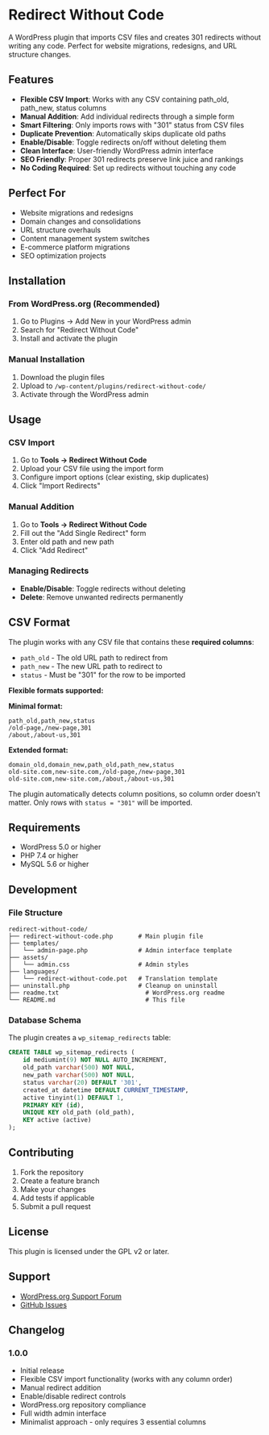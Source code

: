 # Redirect Without Code

A WordPress plugin that imports CSV files and creates 301 redirects without writing any code. Perfect for website migrations, redesigns, and URL structure changes.

## Features

- **Flexible CSV Import**: Works with any CSV containing path_old, path_new, status columns
- **Manual Addition**: Add individual redirects through a simple form
- **Smart Filtering**: Only imports rows with "301" status from CSV files
- **Duplicate Prevention**: Automatically skips duplicate old paths
- **Enable/Disable**: Toggle redirects on/off without deleting them
- **Clean Interface**: User-friendly WordPress admin interface
- **SEO Friendly**: Proper 301 redirects preserve link juice and rankings
- **No Coding Required**: Set up redirects without touching any code

## Perfect For

- Website migrations and redesigns
- Domain changes and consolidations
- URL structure overhauls
- Content management system switches
- E-commerce platform migrations
- SEO optimization projects

## Installation

### From WordPress.org (Recommended)
1. Go to Plugins → Add New in your WordPress admin
2. Search for "Redirect Without Code"
3. Install and activate the plugin

### Manual Installation
1. Download the plugin files
2. Upload to `/wp-content/plugins/redirect-without-code/`
3. Activate through the WordPress admin

## Usage

### CSV Import
1. Go to **Tools → Redirect Without Code**
2. Upload your CSV file using the import form
3. Configure import options (clear existing, skip duplicates)
4. Click "Import Redirects"

### Manual Addition
1. Go to **Tools → Redirect Without Code**
2. Fill out the "Add Single Redirect" form
3. Enter old path and new path
4. Click "Add Redirect"

### Managing Redirects
- **Enable/Disable**: Toggle redirects without deleting
- **Delete**: Remove unwanted redirects permanently

## CSV Format

The plugin works with any CSV file that contains these **required columns**:
- `path_old` - The old URL path to redirect from
- `path_new` - The new URL path to redirect to
- `status` - Must be "301" for the row to be imported

**Flexible formats supported:**

**Minimal format:**
```csv
path_old,path_new,status
/old-page,/new-page,301
/about,/about-us,301
```

**Extended format:**
```csv
domain_old,domain_new,path_old,path_new,status
old-site.com,new-site.com,/old-page,/new-page,301
old-site.com,new-site.com,/about,/about-us,301
```

The plugin automatically detects column positions, so column order doesn't matter. Only rows with `status = "301"` will be imported.

## Requirements

- WordPress 5.0 or higher
- PHP 7.4 or higher
- MySQL 5.6 or higher

## Development

### File Structure
```
redirect-without-code/
├── redirect-without-code.php       # Main plugin file
├── templates/
│   └── admin-page.php              # Admin interface template
├── assets/
│   └── admin.css                   # Admin styles
├── languages/
│   └── redirect-without-code.pot   # Translation template
├── uninstall.php                   # Cleanup on uninstall
├── readme.txt                        # WordPress.org readme
└── README.md                         # This file
```

### Database Schema
The plugin creates a `wp_sitemap_redirects` table:
```sql
CREATE TABLE wp_sitemap_redirects (
    id mediumint(9) NOT NULL AUTO_INCREMENT,
    old_path varchar(500) NOT NULL,
    new_path varchar(500) NOT NULL,
    status varchar(20) DEFAULT '301',
    created_at datetime DEFAULT CURRENT_TIMESTAMP,
    active tinyint(1) DEFAULT 1,
    PRIMARY KEY (id),
    UNIQUE KEY old_path (old_path),
    KEY active (active)
);
```

## Contributing

1. Fork the repository
2. Create a feature branch
3. Make your changes
4. Add tests if applicable
5. Submit a pull request

## License

This plugin is licensed under the GPL v2 or later.

## Support

- [WordPress.org Support Forum](https://wordpress.org/support/plugin/redirect-without-code/)
- [GitHub Issues](https://github.com/joachimBrindeau/redirect-without-code/issues)

## Changelog

### 1.0.0
- Initial release
- Flexible CSV import functionality (works with any column order)
- Manual redirect addition
- Enable/disable redirect controls
- WordPress.org repository compliance
- Full width admin interface
- Minimalist approach - only requires 3 essential columns